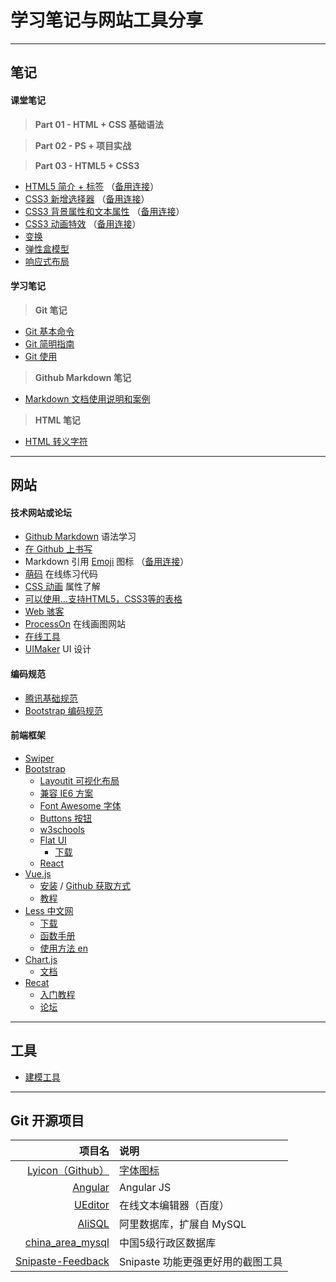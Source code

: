 # 学习笔记与网站工具分享

---

## 笔记

#### 课堂笔记

> **Part 01 - HTML + CSS 基础语法**

> **Part 02 - PS + 项目实战**

> **Part 03 - HTML5 + CSS3**

* [HTML5 简介 + 标签](part03/20170612_01.md) （[备用连接](http://note.youdao.com/share/?id=59997b749c139857c4c17ffd1eb7f5e3&type=note#/)）
* [CSS3 新增选择器](part03/20170613_02.md) （[备用连接](http://note.youdao.com/share/?id=0152d97a343e5f6697e48f45f134f124&type=note#/)）
* [CSS3 背景属性和文本属性](part03/20170616_03.md) （[备用连接](http://note.youdao.com/share/?id=404b0cdd7d9c4222781e03eb9acbfd7e&type=note#/)）
* [CSS3 动画特效](part03/20170617_04/20170617_04.md) （[备用连接](http://note.youdao.com/share/?id=1576bca21a103112f3e6a2d8ee1a4f99&type=note#/)）
* [变换](part03/20170621_05/20170621_05.md)
* [弹性盒模型](part03/20170622_06/20170622_06.md)
* [响应式布局](part03/20170625_08/20170625_08.md)

#### 学习笔记

> **Git 笔记**

* [Git 基本命令](git-notes/Git基本命令.md)
* [Git 简明指南](git-notes/Git简明指南.md)
* [Git 使用](git-notes/Git使用.md)

> **Github Markdown 笔记**

* [Markdown 文档使用说明和案例](markdown/Markdown文档使用说明和案例.md)

> **HTML 笔记**

* [HTML 转义字符](web/HTML转义字符.md)

---

## 网站

#### 技术网站或论坛

* [Github Markdown](https://guides.github.com/features/mastering-markdown/) 语法学习
* [在 Github 上书写](https://help.github.com/categories/writing-on-github/)
* Markdown 引用 [Emoji](http://emoji-cheat-sheet.com/) 图标 （[备用连接](https://www.webpagefx.com/tools/emoji-cheat-sheet/)）
* [萌码](http://www.mengma.com/) 在线练习代码
* [CSS 动画](http://oli.jp/2010/css-animatable-properties/) 属性了解
* [可以使用...支持HTML5，CSS3等的表格](http://caniuse.com/)
* [Web 骇客](http://www.webhek.com)
* [ProcessOn](https://www.processon.com/) 在线画图网站
* [在线工具](http://tool.oschina.net/)
* [UIMaker](http://www.uimaker.com) UI 设计

#### 编码规范

* [腾讯基础规范](http://tguide.qq.com/main/index.htm)
* [Bootstrap 编码规范](http://codeguide.bootcss.com/)

#### 前端框架

* [Swiper](http://www.swiper.com.cn/)
* [Bootstrap](http://www.bootcss.com/)
    + [Layoutit 可视化布局](http://www.bootcss.com/p/layoutit/)
    + [兼容 IE6 方案](http://www.bootcss.com/p/bsie/)
    + [Font Awesome 字体](http://www.bootcss.com/p/font-awesome/)
    + [Buttons 按钮](http://www.bootcss.com/p/buttons/)
    + [w3schools](http://w3schools.bootcss.com/default.html)
    + [Flat UI](http://www.bootcss.com/p/flat-ui/)
        - [下载](https://github.com/designmodo/Flat-UI/archive/master.zip)
    + [React](https://react.bootcss.com/)
* [Vue.js](https://cn.vuejs.org/)
    + [安装](https://cn.vuejs.org/v2/guide/installation.html) / [Github 获取方式](https://github.com/vuejs/vue)
    + [教程](https://cn.vuejs.org/v2/guide/)
* [Less 中文网](http://lesscss.cn/)
    + [下载](http://lesscss.cn/#download-options)
    + [函数手册](http://lesscss.cn/functions/)
    + [使用方法 en](http://lesscss.cn/usage/)
* [Chart.js](http://www.chartjs.org/)
    + [文档](http://www.chartjs.org/docs/latest/)
* [Recat]()
    + [入门教程](http://www.ruanyifeng.com/blog/2015/03/react.html)
    + [论坛](http://react-china.org/)

---

## 工具

* [建模工具](http://www.oschina.net/project/tag/83/)

---

## Git 开源项目

项目名|说明
---:|:---
[Lyicon（Github）](https://github.com/ijry/lyicon.git)|[字体图标](http://lyicon.lingyun.net/)
[Angular](https://github.com/angular/angular.git)|Angular JS
[UEditor](https://github.com/fex-team/ueditor.git)|在线文本编辑器（百度）
[AliSQL](https://github.com/alibaba/AliSQL.git)|阿里数据库，扩展自 MySQL
[china_area_mysql](https://github.com/kakuilan/china_area_mysql.git)|中国5级行政区数据库
[Snipaste-Feedback](https://github.com/liulex/Snipaste-Feedback.git)|Snipaste 功能更强更好用的截图工具

